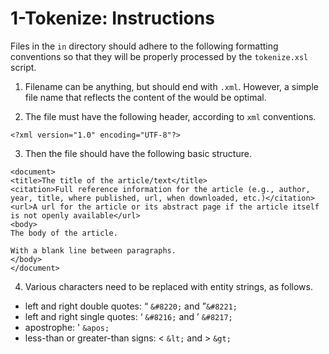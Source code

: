 # 1-Tokenize: Instructions

Files in the `in` directory should adhere to the following formatting conventions so that they will be properly processed by the `tokenize.xsl` script.

1. Filename can be anything, but should end with `.xml`. However, a simple file name that reflects the content of the would be optimal.

2. The file must have the following header, according to `xml` conventions.

```
<?xml version="1.0" encoding="UTF-8"?>
```

3. Then the file should have the following basic structure.

```
<document>
<title>The title of the article/text</title>
<citation>Full reference information for the article (e.g., author,
year, title, where published, url, when downloaded, etc.)</citation>
<url>A url for the article or its abstract page if the article itself
is not openly available</url>
<body>
The body of the article.

With a blank line between paragraphs.
</body>
</document>
```

4. Various characters need to be replaced with entity strings, as follows.

* left and right double quotes: “ `&#8220;` and ”`&#8221;`
* left and right single quotes: ‘ `&#8216;` and ’ `&#8217;`
* apostrophe: ' `&apos;`
* less-than or greater-than signs: < `&lt;` and > `&gt;`

